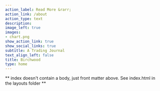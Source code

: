 ```yaml
---
action_label: Read More &rarr;
action_link: /about
action_type: text
description:
image_left: true
images:
- chart.png
show_action_link: true
show_social_links: true
subtitle: A Trading Journal
text_align_left: false
title: Birchwood
type: home
---
```


** index doesn't contain a body, just front matter above.
See index.html in the layouts folder **
